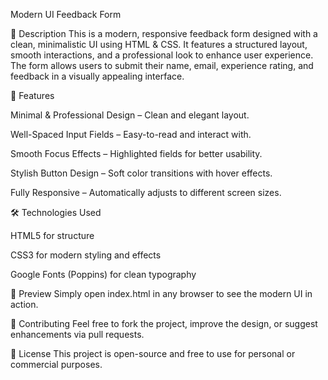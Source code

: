 Modern UI Feedback Form

📌 Description
This is a modern, responsive feedback form designed with a clean, minimalistic UI using HTML & CSS. It features a structured layout, smooth interactions, and a professional look to enhance user experience. The form allows users to submit their name, email, experience rating, and feedback in a visually appealing interface.

🚀 Features

Minimal & Professional Design – Clean and elegant layout.

Well-Spaced Input Fields – Easy-to-read and interact with.

Smooth Focus Effects – Highlighted fields for better usability.

Stylish Button Design – Soft color transitions with hover effects.

Fully Responsive – Automatically adjusts to different screen sizes.

🛠️ Technologies Used

HTML5 for structure

CSS3 for modern styling and effects

Google Fonts (Poppins) for clean typography

👀 Preview
Simply open index.html in any browser to see the modern UI in action.

🤝 Contributing
Feel free to fork the project, improve the design, or suggest enhancements via pull requests.

📜 License
This project is open-source and free to use for personal or commercial purposes.


